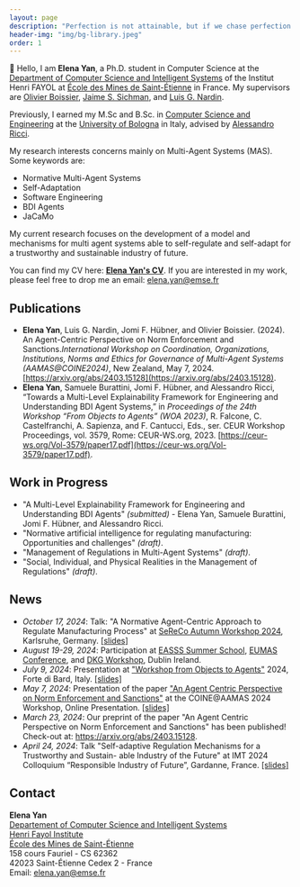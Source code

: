 ```yaml
---
layout: page
description: "Perfection is not attainable, but if we chase perfection we can catch excellence."
header-img: "img/bg-library.jpeg"
order: 1
---
```


👋 Hello, I am **Elena Yan**, a Ph.D. student in Computer Science at the [Department of Computer Science and Intelligent Systems](https://www.mines-stetienne.fr/recherche/centres-et-departements/departement-informatique-et-systemes-intelligents/) of the Institut Henri FAYOL at [École des Mines de Saint-Étienne](https://www.mines-stetienne.fr/en/) in France.
My supervisors are [Olivier Boissier](https://www.emse.fr/~boissier/), [Jaime S. Sichman](https://www2.pcs.usp.br/~jaime/index_engl.html), and [Luis G. Nardin](https://gustavo.nardin.info).

Previously, I earned my M.Sc and B.Sc. in [Computer Science and Engineering](https://corsi.unibo.it/2cycle/ComputerScienceEngineering) at the [University of Bologna](https://www.unibo.it/en/homepage) in Italy, advised by [Alessandro Ricci](https://www.unibo.it/sitoweb/a.ricci/en).


My research interests concerns mainly on Multi-Agent Systems (MAS). Some keywords are:

- Normative Multi-Agent Systems
- Self-Adaptation
- Software Engineering
- BDI Agents
- JaCaMo

My current research focuses on the development of a model and mechanisms for multi agent systems able to self-regulate and self-adapt for a trustworthy and sustainable industry of future. 

You can find my CV here: [**Elena Yan's CV**](../../../../assets/yan_elena_cv_full.pdf). If you are interested in my work, please feel free to drop me an email: [elena.yan@emse.fr](mailto:elena.yan@emse.fr)


## Publications

- **Elena Yan**, Luis G. Nardin, Jomi F. Hübner, and Olivier Boissier. (2024). An Agent-Centric Perspective on Norm Enforcement and Sanctions.*International Workshop on Coordination, Organizations, Institutions, Norms and Ethics for Governance of Multi-Agent Systems (AAMAS@COINE2024)*, New Zealand, May 7, 2024. [https://arxiv.org/abs/2403.15128](https://arxiv.org/abs/2403.15128). 
- **Elena Yan**, Samuele Burattini, Jomi F. Hübner, and Alessandro Ricci, “Towards a Multi-Level Explainability Framework for Engineering and Understanding BDI Agent Systems,” in *Proceedings of the 24th Workshop “From Objects to Agents” (WOA 2023)*, R. Falcone, C. Castelfranchi, A. Sapienza, and F. Cantucci, Eds., ser. CEUR Workshop Proceedings, vol. 3579, Rome: CEUR-WS.org, 2023. [https://ceur-ws.org/Vol-3579/paper17.pdf](https://ceur-ws.org/Vol-3579/paper17.pdf).
  
## Work in Progress

- "A Multi-Level Explainability Framework for Engineering and Understanding BDI Agents" _(submitted)_ - Elena Yan, Samuele Burattini, Jomi F. Hübner, and Alessandro Ricci.
- "Normative artificial intelligence for regulating manufacturing: Opportunities and challenges" _(draft)_. 
- "Management of Regulations in Multi-Agent Systems" _(draft)_.
- "Social, Individual, and Physical Realities in the Management of Regulations" _(draft)_.


## News

- _October 17, 2024_: Talk: "A Normative Agent-Centric Approach to Regulate Manufacturing Process" at [SeReCo Autumn Workshop 2024](https://sereco-graduate-school.github.io/2024/autumn-workshop), Karlsruhe, Germany. [[slides]](../../../../assets/sereco24.pdf)
- _August 19-29, 2024_: Participation at [EASSS Summer School](https://euramas.github.io/easss2024/), [EUMAS Conference](https://euramas.github.io/eumas2024), and [DKG Workshop](https://cost-dkg.eu), Dublin Ireland.
- _July 9, 2024_: Presentation at ["Workshop from Objects to Agents"](https://www.univda.it/woa2024/) 2024, Forte di Bard, Italy. [[slides]](../../../../assets/woa24.pdf)
- _May 7, 2024_: Presentation of the paper ["An Agent Centric Perspective on Norm Enforcement and Sanctions"](https://arxiv.org/abs/2403.15128) at the COINE@AAMAS 2024 Workshop, Online Presentation. [[slides]](../../../../assets/coine24.pdf)
- _March 23, 2024_: Our preprint of the paper "An Agent Centric Perspective on Norm Enforcement and Sanctions" has been published! Check-out at: https://arxiv.org/abs/2403.15128.
- _April 24, 2024_: Talk "Self-adaptive Regulation Mechanisms for a Trustworthy and Sustain- able Industry of the Future" at IMT 2024 Colloquium “Responsible Industry of Future”, Gardanne, France. [[slides]](../../../../assets/phd-imt-colloque.pdf)


## Contact

**Elena Yan**<br/>
[Departement of Computer Science and Intelligent Systems](https://www.mines-stetienne.fr/recherche/departements/departement-informatique-et-systemes-intelligents/)<br/>
[Henri Fayol Institute](https://fayol.wp.imt.fr/)<br/>
[École des Mines de Saint-Étienne](https://www.mines-stetienne.fr)<br/>
158 cours Fauriel - CS 62362<br/>
42023 Saint-Étienne Cedex 2 - France<br/>
Email: [elena.yan@emse.fr](mailto:elena.yan@emse.fr)
